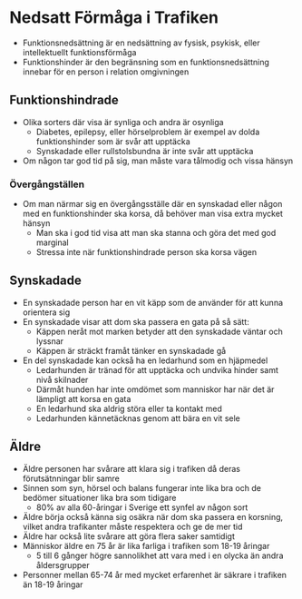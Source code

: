 # Nedsatt Förmåga i Trafiken

* Funktionsnedsättning är en nedsättning av fysisk, psykisk, eller intellektuellt funktionsförmåga
* Funktionshinder är den begränsning som en funktionsnedsättning innebar för en person i relation omgivningen

## Funktionshindrade

* Olika sorters där visa är synliga och andra är osynliga
  * Diabetes, epilepsy, eller hörselproblem är exempel av dolda funktionshinder som är svår att upptäcka
  * Synskadade eller rullstolsbundna är inte svår att upptäcka
* Om någon tar god tid på sig, man måste vara tålmodig och vissa hänsyn

### Övergångställen

* Om man närmar sig en övergångsställe där en synskadad eller någon med en funktionshinder ska korsa, då behöver man visa extra mycket hänsyn
  * Man ska i god tid visa att man ska stanna och göra det med god marginal
  * Stressa inte när funktionshindrade person ska korsa vägen

## Synskadade

* En synskadade person har en vit käpp som de använder för att kunna orientera sig
* En synskadade visar att dom ska passera en gata på så sätt:
  * Käppen neråt mot marken betyder att den synskadade väntar och lyssnar 
  * Käppen är sträckt framåt tänker en synskadade gå
* En del synskadade kan också ha en ledarhund som en hjäpmedel
  * Ledarhunden är tränad för att upptäcka och undvika hinder samt nivå skilnader
  * Därmåt hunden har inte omdömet som manniskor har när det är lämpligt att korsa en gata
  * En ledarhund ska aldrig störa eller ta kontakt med
  * Ledarhunden kännetäcknas genom att bära en vit sele

## Äldre

* Äldre personen har svårare att klara sig i trafiken då deras förutsätnningar blir samre
* Sinnen som syn, hörsel och balans fungerar inte lika bra och de bedömer situationer lika bra som tidigare
  * 80% av alla 60-åringar i Sverige ett synfel av någon sort
* Äldre börja också känna sig osäkra när dom ska passera en korsning, vilket andra trafikanter måste respektera och ge de mer tid
* Äldre har också lite svårare att göra flera saker samtidigt
* Människor äldre en 75 år är lika farliga i trafiken som 18-19 åringar
  * 5 till 6 gånger högre sannolikhet att vara med i en olycka än andra åldersgrupper 
* Personner mellan 65-74 år med mycket erfarenhet är säkrare i trafiken än 18-19 åringar
